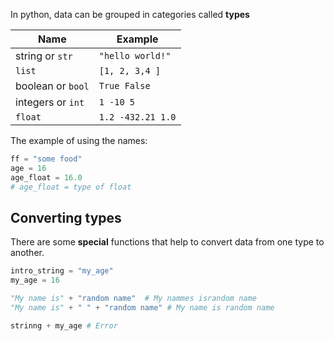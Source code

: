 In python, data can be grouped in categories called **types**

| Name                   | Example                   |
| ---                    | ---                       |
| string or `str`          | `"hello world!"`             |
| `list`                   | `[1, 2, 3,4 ]`               |
| boolean or `bool`        | `True False`                 |
| integers or `int`        | `1 -10 5`                    |
| `float`                  | `1.2 -432.21 1.0` 

The example of using the names:

```python
ff = "some food"
age = 16
age_float = 16.0
# age_float = type of float
```


## Converting types
There are some **special** functions that help to convert data from one type to another.

```python
intro_string = "my_age"
my_age = 16

"My name is" + "random name"  # My nammes israndom name
"My name is" + " " + "random name" # My name is random name

strinng + my_age # Error
```